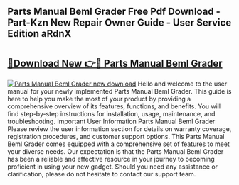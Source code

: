 ## Parts Manual Beml Grader Free Pdf Download - Part-Kzn New Repair Owner Guide - User Service Edition aRdnX

# <h2><a href="http://bc76196.oget.top/?id=Parts+Manual+Beml+Grader">🔗Download New 👉🔴 Parts Manual Beml Grader</a></h2>

[![Parts Manual Beml Grader new download](https://i.imgur.com/5g1atiW.png)](http://bc76196.oget.top/?id=Parts+Manual+Beml+Grader)
Hello and welcome to the user manual for your newly implemented Parts Manual Beml Grader. This guide is here to help you make the most of your product by providing a comprehensive overview of its features, functions, and benefits. You will find step-by-step instructions for installation, usage, maintenance, and troubleshooting. Important User Information Parts Manual Beml Grader Please review the user information section for details on warranty coverage, registration procedures, and customer support options. This Parts Manual Beml Grader comes equipped with a comprehensive set of features to meet your diverse needs. Our expectation is that the Parts Manual Beml Grader has been a reliable and effective resource in your journey to becoming proficient in using your new gadget. Should you need any assistance or clarification, please do not hesitate to contact our support team.
